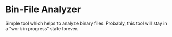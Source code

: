 # Bin-File Analyzer
Simple tool which helps to analyze binary files. 
Probably, this tool will stay in a "work in progress" state forever.